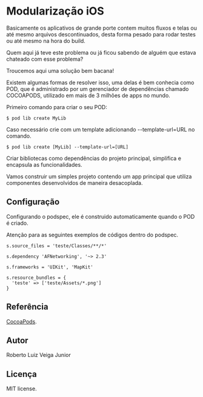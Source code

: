 # Modularização iOS

Basicamente os aplicativos de grande porte contem muitos fluxos e telas ou até mesmo arquivos descontinuados, desta forma pesado para rodar testes ou até mesmo na hora do build.

Quem aqui já teve este problema ou já ficou sabendo de alguém que estava chateado com esse problema?

Troucemos aqui uma solução bem bacana!

Existem algumas formas de resolver isso, uma delas é bem conhecia como POD, que é administrado por um gerenciador de dependências chamado COCOAPODS, utilizado em mais de 3 milhões de apps no mundo. 

Primeiro comando para criar o seu POD:

```
$ pod lib create MyLib
```

Caso necessário crie com um template adicionando --template-url=URL no comando.

```
$ pod lib create [MyLib] --template-url=[URL]
```

Criar bibliotecas como dependências do projeto principal, simplifica e encapsula as funcionalidades. 

Vamos construir um simples projeto contendo um app principal que utiliza componentes desenvolvidos de maneira desacoplada.

## Configuração

Configurando o podspec, ele é construido automaticamente quando o POD é criado.

Atenção para as seguintes exemplos de códigos dentro do podspec.

``` 
s.source_files = 'teste/Classes/**/*' 
```

``` 
s.dependency 'AFNetworking', '~> 2.3' 
```

``` 
s.frameworks = 'UIKit', 'MapKit' 
```

```
s.resource_bundles = {
  'teste' => ['teste/Assets/*.png']
}
```

## Referência

[CocoaPods](https://cocoapods.org). 

## Autor

Roberto Luiz Veiga Junior

## Licença

MIT license.
